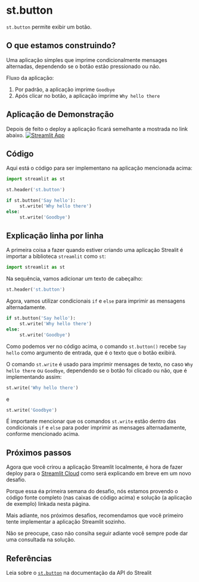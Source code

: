 # st.button

`st.button` permite exibir um botão.

## O que estamos construindo?

Uma aplicação simples que imprime condicionalmente mensages alternadas, dependendo se o botão estão pressionado ou não.

Fluxo da aplicação:
1. Por padrão, a aplicação imprime `Goodbye`
2. Após clicar no botão, a aplicação imprime `Why hello there`

## Aplicação de Demonstração
Depois de feito o deploy a aplicação ficará semelhante a mostrada no link abaixo.
[![Streamlit App](https://static.streamlit.io/badges/streamlit_badge_black_white.svg)](https://share.streamlit.io/dataprofessor/st.button/)

## Código
Aqui está o código para ser implementano na aplicação mencionada acima:
```python
import streamlit as st

st.header('st.button')

if st.button('Say hello'):
     st.write('Why hello there')
else:
     st.write('Goodbye')
```

## Explicação linha por linha
A primeira coisa a fazer quando estiver criando uma aplicação Strealit é importar a biblioteca `streamlit` como `st`:
```python
import streamlit as st
```

Na sequência, vamos adicionar um texto de cabeçalho:
```python
st.header('st.button')
```

Agora, vamos utilizar condicionais `if` e `else` para imprimir as mensagens alternadamente.

```python
if st.button('Say hello'):
     st.write('Why hello there')
else:
     st.write('Goodbye')
```
Como podemos ver no código acima, o comando `st.button()` recebe `Say hello` como argumento de entrada, que é o texto que o botão exibirá. 

O comando `st.write` é usado para imprimir mensages de texto, no caso `Why hello there` ou `Goodbye`, dependendo se o botão foi clicado ou não, que é implementando assim:

```python
st.write('Why hello there')
```
e
```python
st.write('Goodbye')
```

É importante mencionar que os comandos `st.write` estão dentro das condicionais `if` e `else` para poder imprimir as mensages alternadamente, conforme mencionado acima.

## Próximos passos

Agora que você crirou a aplicação Streamlit localmente, é hora de fazer deploy para o 
[Streamlit Cloud](https://streamlit.io/cloud) como será explicando em breve em um novo desafio.

Porque essa éa  primeira semana do desafio, nós estamos provendo o código fonte completo (nas caixas de código acima) e solução (a aplicação de exemplo) linkada nesta página. 

Mais adiante, nos próximos desafios, recomendamos que você primeiro tente implementar a aplicação Streamlit sozinho.

Não se preocupe, caso não consiha seguir adiante você sempre pode dar uma consultada na solução.

## Referências
Leia sobre o [`st.button`](https://docs.streamlit.io/library/api-reference/widgets/st.button) na documentação da API do Strealit
